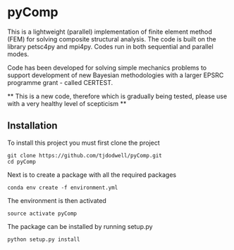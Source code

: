 # pyComp

This is a lightweight (parallel) implementation of finite element method (FEM) for solving composite structural analysis. The code is built on the library petsc4py and mpi4py. Codes run in both sequential and parallel modes.

Code has been developed for solving simple mechanics problems to support development of new Bayesian methodologies with a larger EPSRC programme grant - called CERTEST.

** This is a new code, therefore which is gradually being tested, please use with a very healthy level of scepticism **

## Installation

To install this project you must first clone the project

```
git clone https://github.com/tjdodwell/pyComp.git
cd pyComp
```

Next is to create a package with all the required packages

```
conda env create -f environment.yml
```

The environment is then activated

```
source activate pyComp
```

The package can be installed by running setup.py

```
python setup.py install
```
